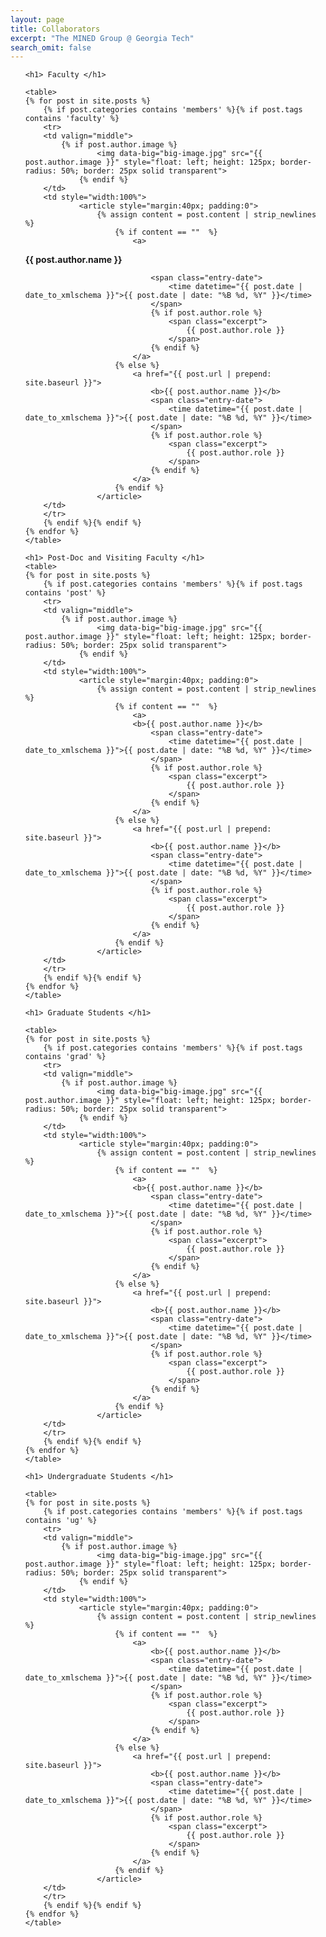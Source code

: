 ```yaml
---
layout: page
title: Collaborators
excerpt: "The MINED Group @ Georgia Tech"
search_omit: false
---
```


<ul class="post-list">
    
	<h1> Faculty </h1>
	
	<table>
	{% for post in site.posts %} 
		{% if post.categories contains 'members' %}{% if post.tags contains 'faculty' %}
		<tr>
		<td valign="middle">
			{% if post.author.image %}
					<img data-big="big-image.jpg" src="{{ post.author.image }}" style="float: left; height: 125px; border-radius: 50%; border: 25px solid transparent">
				{% endif %}
		</td>
		<td style="width:100%">
				<article style="margin:40px; padding:0">
					{% assign content = post.content | strip_newlines %}
						{% if content == ""  %}
							<a>
<!-- 							why doesn's it work here but works in the main page?
also, instead of manully push the date, is there a better sollution?
 -->								<b>{{ post.author.name }}</b>
								<span class="entry-date">
									<time datetime="{{ post.date | date_to_xmlschema }}">{{ post.date | date: "%B %d, %Y" }}</time>
								</span>
								{% if post.author.role %} 
									<span class="excerpt">
										{{ post.author.role }}
									</span>
								{% endif %}
							</a>
						{% else %}
							<a href="{{ post.url | prepend: site.baseurl }}">
								<b>{{ post.author.name }}</b>
								<span class="entry-date">
									<time datetime="{{ post.date | date_to_xmlschema }}">{{ post.date | date: "%B %d, %Y" }}</time>
								</span>
								{% if post.author.role %} 
									<span class="excerpt">
										{{ post.author.role }}
									</span>
								{% endif %}
							</a>
						{% endif %}
					</article>
		</td>
		</tr>
		{% endif %}{% endif %}
	{% endfor %}
	</table>
	
	<h1> Post-Doc and Visiting Faculty </h1>
	<table>
	{% for post in site.posts %} 
		{% if post.categories contains 'members' %}{% if post.tags contains 'post' %}
		<tr>
		<td valign="middle">
			{% if post.author.image %}
					<img data-big="big-image.jpg" src="{{ post.author.image }}" style="float: left; height: 125px; border-radius: 50%; border: 25px solid transparent">
				{% endif %}
		</td>
		<td style="width:100%">
				<article style="margin:40px; padding:0">
					{% assign content = post.content | strip_newlines %}
						{% if content == ""  %}
							<a>
							<b>{{ post.author.name }}</b>
								<span class="entry-date">
									<time datetime="{{ post.date | date_to_xmlschema }}">{{ post.date | date: "%B %d, %Y" }}</time>
								</span>
								{% if post.author.role %} 
									<span class="excerpt">
										{{ post.author.role }}
									</span>
								{% endif %}
							</a>
						{% else %}
							<a href="{{ post.url | prepend: site.baseurl }}">
								<b>{{ post.author.name }}</b>
								<span class="entry-date">
									<time datetime="{{ post.date | date_to_xmlschema }}">{{ post.date | date: "%B %d, %Y" }}</time>
								</span>
								{% if post.author.role %} 
									<span class="excerpt">
										{{ post.author.role }}
									</span>
								{% endif %}
							</a>
						{% endif %}
					</article>
		</td>
		</tr>
		{% endif %}{% endif %}
	{% endfor %}
	</table>
<!-- 	<table>
	{% for post in site.posts %} 
		{% if post.categories contains 'members' %}{% if post.tags contains 'post' %}
		<tr>
		<td valign="middle">
			<li>
				{% if post.author.image %}<img data-big="big-image.jpg" src="{{ post.author.image }}" style="float: left; height: 125px; border-radius: 50%; border: 25px solid transparent">{% endif %}
					<article style="margin:40px; padding:0">{% assign content = post.content | strip_newlines %}
						{% if content == ""  %}
						<a><b>{{ post.author.name }}</b><span class="entry-date"><time datetime="{{ post.date | date_to_xmlschema }}">{{ post.date | date: "%B %d, %Y" }}</time></span>{% if post.author.role %} <span class="excerpt">{{ post.author.role }}</span>{% endif %}</a>
						{% else %}
						<a href="{{ site.url }}{{ post.url }}"><b>{{ post.author.name }}</b><span class="entry-date"><time datetime="{{ post.date | date_to_xmlschema }}">{{ post.date | date: "%B %d, %Y" }}</time></span>{% if post.author.role %} <span class="excerpt">{{ post.author.role }}</span>{% endif %}</a>
						{% endif %}
					</article>
			</li>
		</td>
		</tr>
		{% endif %}{% endif %}

	{% endfor %}
	</table> -->
	
	<h1> Graduate Students </h1>
	
	<table>
	{% for post in site.posts %} 
		{% if post.categories contains 'members' %}{% if post.tags contains 'grad' %}
		<tr>
		<td valign="middle">
			{% if post.author.image %}
					<img data-big="big-image.jpg" src="{{ post.author.image }}" style="float: left; height: 125px; border-radius: 50%; border: 25px solid transparent">
				{% endif %}
		</td>
		<td style="width:100%">
				<article style="margin:40px; padding:0">
					{% assign content = post.content | strip_newlines %}
						{% if content == ""  %}
							<a>
							<b>{{ post.author.name }}</b>
								<span class="entry-date">
									<time datetime="{{ post.date | date_to_xmlschema }}">{{ post.date | date: "%B %d, %Y" }}</time>
								</span>
								{% if post.author.role %} 
									<span class="excerpt">
										{{ post.author.role }}
									</span>
								{% endif %}
							</a>
						{% else %}
							<a href="{{ post.url | prepend: site.baseurl }}">
								<b>{{ post.author.name }}</b>
								<span class="entry-date">
									<time datetime="{{ post.date | date_to_xmlschema }}">{{ post.date | date: "%B %d, %Y" }}</time>
								</span>
								{% if post.author.role %} 
									<span class="excerpt">
										{{ post.author.role }}
									</span>
								{% endif %}
							</a>
						{% endif %}
					</article>
		</td>
		</tr>
		{% endif %}{% endif %}
	{% endfor %}
	</table>
	
	<h1> Undergraduate Students </h1>
	
	<table>
	{% for post in site.posts %} 
		{% if post.categories contains 'members' %}{% if post.tags contains 'ug' %}
		<tr>
		<td valign="middle">
			{% if post.author.image %}
					<img data-big="big-image.jpg" src="{{ post.author.image }}" style="float: left; height: 125px; border-radius: 50%; border: 25px solid transparent">
				{% endif %}
		</td>
		<td style="width:100%">
				<article style="margin:40px; padding:0">
					{% assign content = post.content | strip_newlines %}
						{% if content == ""  %}
							<a>
								<b>{{ post.author.name }}</b>
								<span class="entry-date">
									<time datetime="{{ post.date | date_to_xmlschema }}">{{ post.date | date: "%B %d, %Y" }}</time>
								</span>
								{% if post.author.role %} 
									<span class="excerpt">
										{{ post.author.role }}
									</span>
								{% endif %}
							</a>
						{% else %}
							<a href="{{ post.url | prepend: site.baseurl }}">
								<b>{{ post.author.name }}</b>
								<span class="entry-date">
									<time datetime="{{ post.date | date_to_xmlschema }}">{{ post.date | date: "%B %d, %Y" }}</time>
								</span>
								{% if post.author.role %} 
									<span class="excerpt">
										{{ post.author.role }}
									</span>
								{% endif %}
							</a>
						{% endif %}
					</article>
		</td>
		</tr>
		{% endif %}{% endif %}
	{% endfor %}
	</table>
	
</ul>
